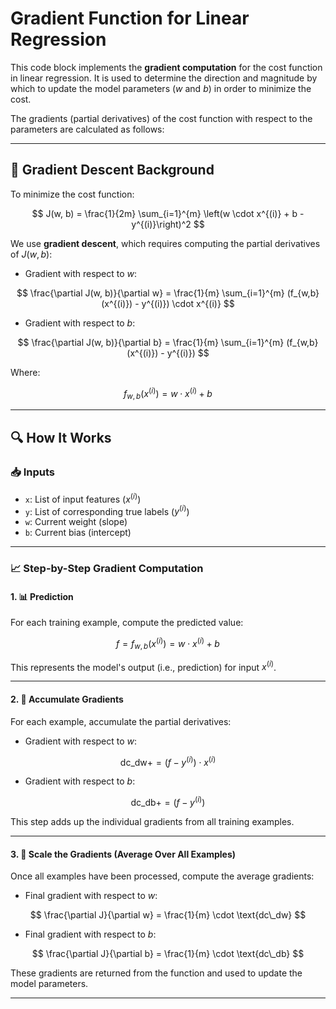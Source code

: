 # Gradient Function for Linear Regression

This code block implements the **gradient computation** for the cost function in linear regression. It is used to determine the direction and magnitude by which to update the model parameters ($w$ and $b$) in order to minimize the cost.

The gradients (partial derivatives) of the cost function with respect to the parameters are calculated as follows:

---

## 🧠 Gradient Descent Background

To minimize the cost function:

$$
J(w, b) = \frac{1}{2m} \sum_{i=1}^{m} \left(w \cdot x^{(i)} + b - y^{(i)}\right)^2
$$

We use **gradient descent**, which requires computing the partial derivatives of $J(w, b)$:

- Gradient with respect to $w$:

$$
\frac{\partial J(w, b)}{\partial w} = \frac{1}{m} \sum_{i=1}^{m} (f_{w,b}(x^{(i)}) - y^{(i)}) \cdot x^{(i)}
$$

- Gradient with respect to $b$:

$$
\frac{\partial J(w, b)}{\partial b} = \frac{1}{m} \sum_{i=1}^{m} (f_{w,b}(x^{(i)}) - y^{(i)})
$$

Where:

$$
f_{w,b}(x^{(i)}) = w \cdot x^{(i)} + b
$$

---

## 🔍 How It Works

### 📥 Inputs

- `x`: List of input features ($x^{(i)}$)
- `y`: List of corresponding true labels ($y^{(i)}$)
- `w`: Current weight (slope)
- `b`: Current bias (intercept)

---

### 📈 Step-by-Step Gradient Computation

#### 1. 📊 Prediction

For each training example, compute the predicted value:

$$
f = f_{w,b}(x^{(i)}) = w \cdot x^{(i)} + b
$$

This represents the model's output (i.e., prediction) for input $x^{(i)}$.

---

#### 2. 🔄 Accumulate Gradients

For each example, accumulate the partial derivatives:

- Gradient with respect to $w$:

$$
\text{dc\_dw} += \left(f - y^{(i)}\right) \cdot x^{(i)}
$$

- Gradient with respect to $b$:

$$
\text{dc\_db} += \left(f - y^{(i)}\right)
$$

This step adds up the individual gradients from all training examples.

---

#### 3. 🧮 Scale the Gradients (Average Over All Examples)

Once all examples have been processed, compute the average gradients:

- Final gradient with respect to $w$:

$$
\frac{\partial J}{\partial w} = \frac{1}{m} \cdot \text{dc\_dw}
$$

- Final gradient with respect to $b$:

$$
\frac{\partial J}{\partial b} = \frac{1}{m} \cdot \text{dc\_db}
$$

These gradients are returned from the function and used to update the model parameters.

---
